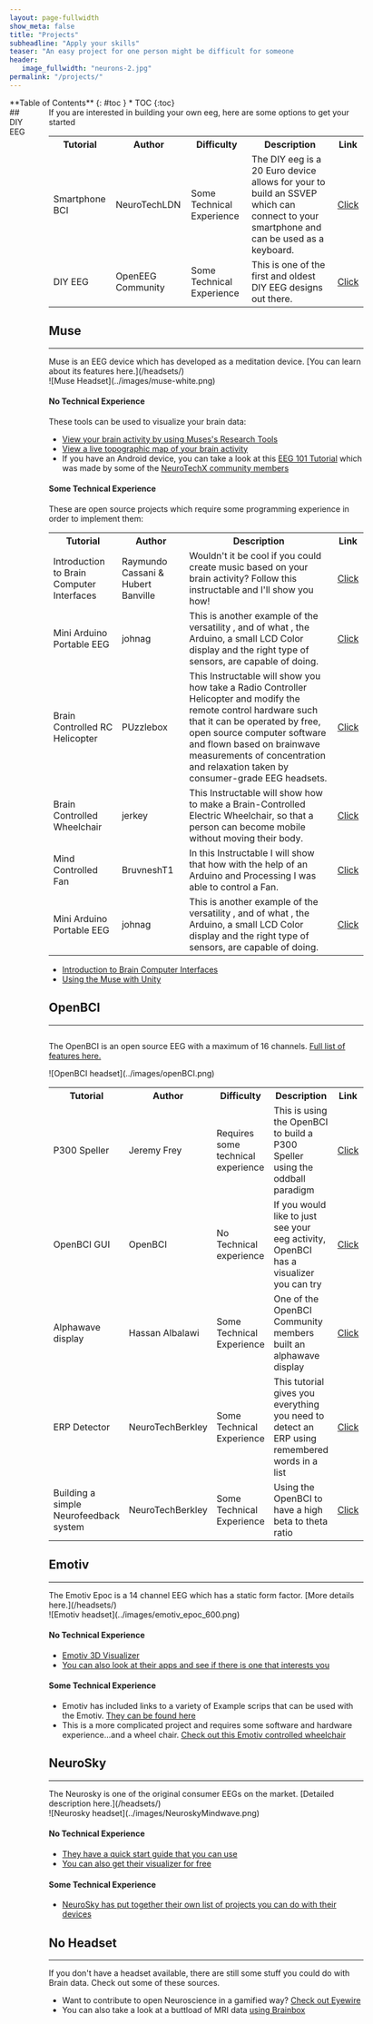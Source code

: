 ```yaml
---
layout: page-fullwidth
show_meta: false
title: "Projects"
subheadline: "Apply your skills"
teaser: "An easy project for one person might be difficult for someone else. Therefore we have broken down the projects as to either requiring no programming experience (plug and play) or requiring some experience. You will notice that with certain EEG headsets that there is more tutorials than others. This is likely due to the ease of development when using that device. The best way to get started will also depend on the headset that you have available."
header:
   image_fullwidth: "neurons-2.jpg"
permalink: "/projects/"
---
```

<div class="row">
<div class="medium-4 medium-push-8 columns" markdown="1">
<div class="panel radius" markdown="1">
**Table of Contents**
{: #toc }
*  TOC
{:toc}
</div>
</div><!-- /.medium-4.columns -->


<div class="medium-8 medium-pull-4 columns" markdown="1">
## DIY EEG
<hr>
<div class="row">
<div class="large-6 columns" markdown="1">
If you are interested in building your own eeg, here are some options to get your started
</div>
<table>
  <tr>
    <th>Tutorial</th>
    <th>Author</th>
    <th>Difficulty</th>
    <th>Description</th>
    <th>Link</th>
  </tr>
  <tr>
      <td>Smartphone BCI</td>
      <td>NeuroTechLDN</td>
      <td>Some Technical Experience</td>
      <td>The DIY eeg is a 20 Euro device allows for your to build an SSVEP which can connect to your smartphone and can be used as a keyboard. </td>
      <td><a target="_blank_" href="https://github.com/icibici/smartphone-bci-hardware">Click</a></td>
  </tr>
  <tr>
      <td>DIY EEG</td>
      <td>OpenEEG Community</td>
      <td>Some Technical Experience</td>
      <td>This is one of the first and oldest DIY EEG designs out there. </td>
      <td><a target="_blank_" href="http://openeeg.sourceforge.net/doc/">Click</a></td>
  </tr>
</table>

## Muse
<hr>

<div class="row">
<div class="large-6 columns" markdown="1">
Muse is an EEG device which has developed as a meditation device. [You can learn about its features here.](/headsets/)
</div>

<div class="large-6 columns" markdown="1">
![Muse Headset](../images/muse-white.png)
</div>
</div> <!-- end of row -->

#### No Technical Experience

These tools can be used to visualize your brain data:

* [View your brain activity by using Muses's Research Tools](http://developer.choosemuse.com/research-tools/getting-started)
* [View a live topographic map of your brain activity](http://www.brainavatar.com/ebrainavatar-muse.html)
* If you have an Android device, you can take a look at this [EEG 101 Tutorial](https://play.google.com/store/apps/details?id=com.eeg_project&amp;hl=en) which was made by some of the [NeuroTechX community members](https://github.com/NeuroTechX/eeg-101)


#### Some Technical Experience

These are open source projects which require some programming experience in order to implement them:

<table>
  <tr>
    <th>Tutorial</th>
    <th>Author</th>
    <th>Description</th>
    <th>Link</th>
  </tr>
  <tr>
      <td>Introduction to Brain Computer Interfaces</td>
      <td>Raymundo Cassani & Hubert Banville</td>
      <td>Wouldn't it be cool if you could create music based on your brain activity? Follow this instructable and I'll show you how! </td>
      <td><a target="_blank_" href="http://www.instructables.com/id/Brain-Controlled-Music-Generator-Submitted-by-Ba/">Click</a></td>
  </tr>
  <tr>
    <td>Mini Arduino Portable EEG</td>
    <td>johnag</td>
    <td>This is another example of the versatility , and of   what , the Arduino, a small LCD Color display and  the right type of sensors, are capable of doing.</td>
    <td><a target="_blank_" href="http://www.instructables.com/id/Mini-Arduino-Portable-EEG-Brain-Wave-Monitor-/">Click</a></td>
  </tr>
   <tr>
      <td>Brain Controlled RC Helicopter</td>
      <td>PUzzlebox</td>
      <td>This Instructable will show you how take a Radio Controller Helicopter and modify the remote control hardware such that it can be operated by free, open source computer software and flown based on brainwave measurements of concentration and relaxation taken by consumer-grade EEG headsets.</td>
      <td><a target="_blank_" href="http://www.instructables.com/id/Brain-Controlled-RC-Helicopter/">Click</a></td>
  </tr>
  <tr>
    <td>Brain Controlled Wheelchair</td>
    <td>jerkey</td>
    <td>This Instructable will show how to make a Brain-Controlled Electric Wheelchair, so that a person can become mobile without moving their body.</td>
    <td><a target= "_blank_" href="http://www.instructables.com/id/Brain-Controlled-Wheelchair/" >Click</a></td>
  </tr>
   <tr>
      <td>Mind Controlled Fan</td>
      <td>BruvneshT1</td>
      <td>In this Instructable I will show that how with the help of an Arduino and Processing I was able to control a Fan.</td>
      <td><a target="_blank_" href="http://www.instructables.com/id/Mind-Controlled-Fan-for-ALS-or-Paralyzed-patients/">Click</a></td>
  </tr>
  <tr>
    <td>Mini Arduino Portable EEG</td>
    <td>johnag</td>
    <td>This is another example of the versatility , and of   what , the Arduino, a small LCD Color display and  the right type of sensors, are capable of doing.</td>
    <td><a target="_blank_" href="http://www.instructables.com/id/Mini-Arduino-Portable-EEG-Brain-Wave-Monitor-/">Click</a></td>
  </tr>

</table>

* [Introduction to Brain Computer Interfaces](https://github.com/bcimontreal/bci_workshop)
* [Using the Muse with Unity](http://developer.choosemuse.com/unity/getting-started)

## OpenBCI
<hr>

<div class="row">
<div class="large-6 columns" markdown="1">

The OpenBCI is an open source EEG with a maximum of 16 channels. [Full list of features here.](/headsets/)

</div>
<div class="large-6 columns" markdown="1">
![OpenBCI headset](../images/openBCI.png)
</div>


</div> <!-- end of row -->

<table>
  <tr>
    <th>Tutorial</th>
    <th>Author</th>
    <th>Difficulty</th>
    <th>Description</th>
    <th>Link</th>
  </tr>
  <tr>
    <td>P300 Speller</td>
    <td>Jeremy Frey</td>
    <td> Requires some technical experience </td>
    <td> This is using the OpenBCI to build a P300 Speller using the oddball paradigm</td>
    <td><a target="_blank_" href="http://blog.jfrey.info/2015/02/04/openbci-p300-coadapt/">Click</a></td>
  </tr>
  <tr>
    <td>OpenBCI GUI</td>
    <td>OpenBCI</td>
    <td>No Technical experience</td>
    <td> If you would like to just see your eeg activity, OpenBCI has a visualizer you can try</td>
    <td><a target="_blank_" href="http://docs.openbci.com/OpenBCI%20Software/01-OpenBCI_GUI">Click</a></td>
  </tr>
  <tr>
    <td>Alphawave display</td>
    <td> Hassan Albalawi</td>
    <td>Some Technical Experience</td>
    <td> One of the OpenBCI Community members built an alphawave display</td>
    <td><a target="_blank_" href="http://openbci.com/community/alphawave-openbci-based-demo/">Click</a></td>
  </tr>
  <tr>
    <td>ERP Detector</td>
    <td> NeuroTechBerkley</td>
    <td>Some Technical Experience</td>
    <td>This tutorial gives you everything you need to detect an ERP using remembered words in a list</td>
    <td><a target="_blank_" href="https://github.com/NeuroTechX/bci-course/tree/master/lab3">Click</a></td>
  </tr>
  <tr>
    <td>Building a simple Neurofeedback system</td>
    <td>NeuroTechBerkley</td>
    <td>Some Technical Experience</td>
    <td>Using the OpenBCI to have a high beta to theta ratio</td>
    <td><a target="_blank_" href="https://github.com/NeuroTechX/bci-course/tree/master/lab4">Click</a></td>
  </tr>
</table>

## Emotiv
<hr>

<div class="row">
<div class="large-6 columns" markdown="1">
The Emotiv Epoc is a 14 channel EEG which has a static form factor. [More details here.](/headsets/)
</div>

<div class="large-6 columns" markdown="1">
![Emotiv headset](../images/emotiv_epoc_600.png)
</div>
</div> <!-- end of row -->


#### No Technical Experience

*  [Emotiv 3D Visualizer](https://www.emotiv.com/product/3d-brain-visualizer/)
* [You can also look at their apps and see if there is one that interests you](https://www.emotiv.com/product-category/applications/)

#### Some Technical Experience

* Emotiv has included links to a variety of Example scrips that can be used with the Emotiv. [They can be found here](https://github.com/Emotiv/community-sdk/tree/master/examples)
* This is a more complicated project and requires some software and hardware experience...and a wheel chair. [Check out this Emotiv controlled wheelchair](http://www.instructables.com/id/Brain-Controlled-Wheelchair/)


## NeuroSky
<hr>

<div class="row">
<div class="large-6 columns" markdown="1">
The Neurosky is one of the original consumer EEGs on the market. [Detailed description here.](/headsets/)
</div>

<div class="large-6 columns" markdown="1">
![Neurosky headset](../images/NeuroskyMindwave.png)
</div>
</div> <!-- end of row -->

#### No Technical Experience

* [They have a quick start guide that you can use](http://developer.neurosky.com/docs/doku.php?id=mdt_quick_start_guide)
* [You can also get their visualizer for free](http://store.neurosky.com/products/brainwave-visualizer)

#### Some Technical Experience

* [NeuroSky has put together their own list of projects you can do with their devices](http://developer.neurosky.com/docs/doku.php?id=projects)


## No Headset
<hr>

If you don't have a headset available, there are still some stuff you could do with Brain data. Check out some of these sources.

* Want to contribute to open Neuroscience in a gamified way? [Check out Eyewire](http://eyewire.org/explore)
* You can also take a look at a buttload of MRI data [using Brainbox](http://brainbox.pasteur.fr/)

</div> <!-- end of content column -->
</div> <!-- end of row -->
